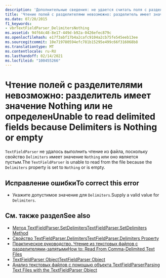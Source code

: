 ```yaml
---
description: 'Дополнительные сведения: не удается считать поля с разделителями, так как разделители имеют значение Nothing или пусты'
title: 'Чтение полей c разделителями невозможно: разделитель имеет значение Nothing или не определен'
ms.date: 07/20/2015
f1_keywords:
- vbrTextFieldParser_DelimitersNothing
ms.assetid: 94f64c48-8e17-449d-b92a-0426efec879c
ms.openlocfilehash: e17f3abf17b4a2cafc9104a2cb75fe545eeb13ee
ms.sourcegitcommit: 10e719780594efc781b15295e499c66f316068b8
ms.translationtype: MT
ms.contentlocale: ru-RU
ms.lasthandoff: 02/14/2021
ms.locfileid: "100455266"
---
```

# <a name="unable-to-read-delimited-fields-because-delimiters-is-nothing-or-empty"></a><span data-ttu-id="2f20f-103">Чтение полей c разделителями невозможно: разделитель имеет значение Nothing или не определен</span><span class="sxs-lookup"><span data-stu-id="2f20f-103">Unable to read delimited fields because Delimiters is Nothing or empty</span></span>

<span data-ttu-id="2f20f-104">`TextFieldParser` не удалось выполнить чтение из файла, поскольку свойство `Delimiters` имеет значение `Nothing` или оно является пустым.</span><span class="sxs-lookup"><span data-stu-id="2f20f-104">The `TextFieldParser` is unable to read from the file because the `Delimiters` property is set to `Nothing` or is empty.</span></span>  
  
## <a name="to-correct-this-error"></a><span data-ttu-id="2f20f-105">Исправление ошибки</span><span class="sxs-lookup"><span data-stu-id="2f20f-105">To correct this error</span></span>  
  
- <span data-ttu-id="2f20f-106">Укажите допустимое значение для `Delimiters`.</span><span class="sxs-lookup"><span data-stu-id="2f20f-106">Supply a valid value for `Delimiters`.</span></span>  
  
## <a name="see-also"></a><span data-ttu-id="2f20f-107">См. также раздел</span><span class="sxs-lookup"><span data-stu-id="2f20f-107">See also</span></span>

- [<span data-ttu-id="2f20f-108">Метод TextFieldParser.SetDelimiters</span><span class="sxs-lookup"><span data-stu-id="2f20f-108">TextFieldParser.SetDelimiters Method</span></span>](xref:Microsoft.VisualBasic.FileIO.TextFieldParser.SetDelimiters%2A)
- [<span data-ttu-id="2f20f-109">Свойство TextFieldParser.Delimiters</span><span class="sxs-lookup"><span data-stu-id="2f20f-109">TextFieldParser.Delimiters Property</span></span>](xref:Microsoft.VisualBasic.FileIO.TextFieldParser.Delimiters%2A)
- [<span data-ttu-id="2f20f-110">Практическое руководство. Чтение из текстовых файлов с разделителями-запятыми</span><span class="sxs-lookup"><span data-stu-id="2f20f-110">How to: Read From Comma-Delimited Text Files</span></span>](../developing-apps/programming/drives-directories-files/how-to-read-from-comma-delimited-text-files.md)
- [<span data-ttu-id="2f20f-111">TextFieldParser Object</span><span class="sxs-lookup"><span data-stu-id="2f20f-111">TextFieldParser Object</span></span>](../language-reference/objects/textfieldparser-object.md)
- [<span data-ttu-id="2f20f-112">Анализ текстовых файлов с помощью объекта TextFieldParser</span><span class="sxs-lookup"><span data-stu-id="2f20f-112">Parsing Text Files with the TextFieldParser Object</span></span>](../developing-apps/programming/drives-directories-files/parsing-text-files-with-the-textfieldparser-object.md)
